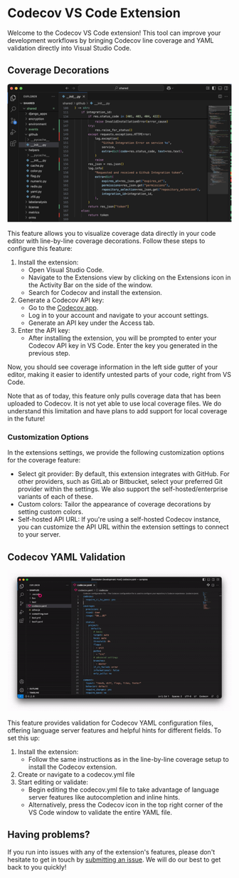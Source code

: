 # Codecov VS Code Extension

Welcome to the Codecov VS Code extension! This tool can improve your development workflows by bringing Codecov line coverage and YAML validation directly into Visual Studio Code.

## Coverage Decorations

![Coverage demo](/media/coverage.png)

This feature allows you to visualize coverage data directly in your code editor with line-by-line coverage decorations. Follow these steps to configure this feature:

1. Install the extension:
   - Open Visual Studio Code.
   - Navigate to the Extensions view by clicking on the Extensions icon in the Activity Bar on the side of the window.
   - Search for Codecov and install the extension.
1. Generate a Codecov API key:
   - Go to the [Codecov app](https://app.codecov.io).
   - Log in to your account and navigate to your account settings.
   - Generate an API key under the Access tab.
1. Enter the API key:
   - After installing the extension, you will be prompted to enter your Codecov API key in VS Code. Enter the key you generated in the previous step.

Now, you should see coverage information in the left side gutter of your editor, making it easier to identify untested parts of your code, right from VS Code.

Note that as of today, this feature only pulls coverage data that has been uploaded to Codecov. It is not yet able to use local coverage files. We do understand this limitation and have plans to add support for local coverage in the future!

### Customization Options

In the extensions settings, we provide the following customization options for the coverage feature:

- Select git provider: By default, this extension integrates with GitHub. For other providers, such as GitLab or Bitbucket, select your preferred Git provider within the settings. We also support the self-hosted/enterprise variants of each of these.
- Custom colors: Tailor the appearance of coverage decorations by setting custom colors.
- Self-hosted API URL: If you're using a self-hosted Codecov instance, you can customize the API URL within the extension settings to connect to your server.

## Codecov YAML Validation

![YAML demo](/media/yaml.gif)

This feature provides validation for Codecov YAML configuration files, offering language server features and helpful hints for different fields. To set this up:

1. Install the extension:
   - Follow the same instructions as in the line-by-line coverage setup to install the Codecov extension.
1. Create or navigate to a codecov.yml file
1. Start editing or validate:
   - Begin editing the codecov.yml file to take advantage of language server features like autocompletion and inline hints.
   - Alternatively, press the Codecov icon in the top right corner of the VS Code window to validate the entire YAML file.

## Having problems?

If you run into issues with any of the extension's features, please don't hesitate to get in touch by [submitting an issue](https://github.com/codecov/vscode/issues). We will do our best to get back to you quickly!
